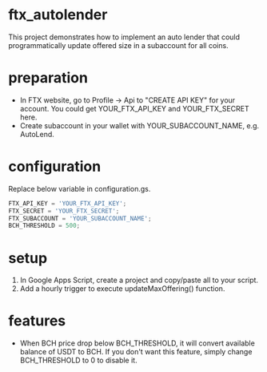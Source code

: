 # ftx_autolender
This project demonstrates how to implement an auto lender that could programmatically update offered size in a subaccount for all coins.

# preparation
- In FTX website, go to Profile -> Api to "CREATE API KEY" for your account. You could get YOUR_FTX_API_KEY and YOUR_FTX_SECRET here. 
- Create subaccount in your wallet with YOUR_SUBACCOUNT_NAME, e.g. AutoLend. 

# configuration
Replace below variable in configuration.gs. 
```javascript
FTX_API_KEY = 'YOUR_FTX_API_KEY';
FTX_SECRET = 'YOUR_FTX_SECRET';
FTX_SUBACCOUNT = 'YOUR_SUBACCOUNT_NAME';
BCH_THRESHOLD = 500;
```
# setup
1. In Google Apps Script, create a project and copy/paste all to your script. 
2. Add a hourly trigger to execute updateMaxOffering() function. 

# features
- When BCH price drop below BCH_THRESHOLD, it will convert available balance of USDT to BCH. If you don't want this feature, simply change BCH_THRESHOLD to 0 to disable it. 

